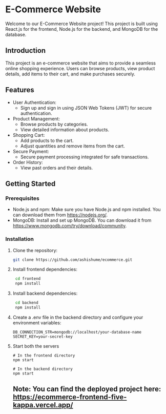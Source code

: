 # E-Commerce Website

Welcome to our E-Commerce Website project! This project is built using React.js for the frontend, Node.js for the backend, and MongoDB for the database.

## Introduction

This project is an e-commerce website that aims to provide a seamless online shopping experience. Users can browse products, view product details, add items to their cart, and make purchases securely.

## Features

- User Authentication:
  - Sign up and sign in using JSON Web Tokens (JWT) for secure authentication.
- Product Management:
  - Browse products by categories.
  - View detailed information about products.
- Shopping Cart:
  - Add products to the cart.
  - Adjust quantities and remove items from the cart.
- Secure Payment:
  - Secure payment processing integrated for safe transactions.
- Order History:
  - View past orders and their details.

## Getting Started

### Prerequisites

- Node.js and npm: Make sure you have Node.js and npm installed. You can download them from https://nodejs.org/.
- MongoDB: Install and set up MongoDB. You can download it from https://www.mongodb.com/try/download/community.

### Installation

1. Clone the repository:

   ```sh
   git clone https://github.com/ashishume/ecommerce.git
   ```
2. Install frontend dependencies:

   ```sh
    cd frontend
    npm install
   ```
3. Install backend dependencies:

   ```sh
    cd backend 
    npm install
    ```
4. Create a .env file in the backend directory and configure your environment variables:

    ``` 
    DB_CONNECTION_STR=mongodb://localhost/your-database-name
    SECRET_KEY=your-secret-key 
    ```

5. Start both the servers

    ``` 
    # In the frontend directory
    npm start

    # In the backend directory
    npm start

    ```

    ## Note: You can find the deployed project here: https://ecommerce-frontend-five-kappa.vercel.app/
